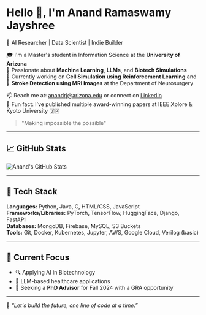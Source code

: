# Hello 👋, I'm Anand Ramaswamy Jayshree

🚀 AI Researcher | Data Scientist | Indie Builder  

🎓 I'm a Master's student in Information Science at the **University of Arizona**  
🤖 Passionate about **Machine Learning**, **LLMs**, and **Biotech Simulations**  
🔬 Currently working on **Cell Simulation using Reinforcement Learning** and  
🧠 **Stroke Detection using MRI Images** at the Department of Neurosurgery  

📫 Reach me at: anandrj@arizona.edu or connect on [LinkedIn](https://www.linkedin.com/in/anandramaswamy)  
🌱 Fun fact: I’ve published multiple award-winning papers at IEEE Xplore & Kyoto University 🇯🇵  

> "Making impossible the possible"

---

## 📈 GitHub Stats

![Anand's GitHub Stats](https://github-readme-stats.vercel.app/api?username=anand-rj&show_icons=true&theme=radical)

---

## 🧰 Tech Stack

**Languages:** Python, Java, C, HTML/CSS, JavaScript  
**Frameworks/Libraries:** PyTorch, TensorFlow, HuggingFace, Django, FastAPI  
**Databases:** MongoDB, Firebase, MySQL, S3 Buckets  
**Tools:** Git, Docker, Kubernetes, Jupyter, AWS, Google Cloud, Verilog (basic)

---

## 🎯 Current Focus
- 🔍 Applying AI in Biotechnology
- 🧠 LLM-based healthcare applications
- 🤝 Seeking a **PhD Advisor** for Fall 2024 with a GRA opportunity

---

🧠 _“Let's build the future, one line of code at a time.”_
